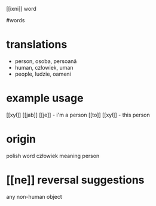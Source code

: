 [[ixni]] word

#words
# translations
- person, osoba, persoană
- human, człowiek, uman
- people, ludzie, oameni
# example usage
[[xyl]] [[jab]] [[je]] - i'm a person
[[to]] [[xyl]] - this person
# origin
polish word człowiek meaning person
# [[ne]] reversal suggestions 
any non-human object
